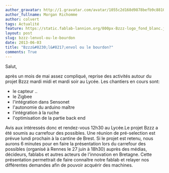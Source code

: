 ```yaml
---
author_gravatar: http://1.gravatar.com/avatar/1055c2d168d9878befb9c8810eda96dc?s=96&d=mm&r=g
author_fullname: Morgan Richomme
author: colvert
tags: Actualité
feature: https://static.fablab-lannion.org/800px-Bzzz-logo_fond_blanc.jpg
layout: post
slug: bzzz-lenvol-ou-le-bourdon
date: 2013-06-03
title: "Bzzz&#8230;l&#8217;envol ou le bourdon?"
comments: True
---
```

Salut,

après un mois de mai assez compliqué, reprise des activités autour du projet
Bzzz mardi midi et mardi soir au Lycée. Les chantiers en cours sont:

  * le capteur ..
  * le Zigbee
  * l'intégration dans Sensonet
  * l'autonomie du arduino maître
  * l'intégration à la ruche
  * l'optimisation de la partie back end

Avis aux intéressés donc et rendez-vous 12h30 au Lycée.Le projet Bzzz a été
soumis au carrefour des possibles. Une réunion de pré-selection est prévue
lundi prochain à la cantine de Brest. Si le projet est retenu, nous aurons 6
minutes pour en faire la présentation lors du carrefour des possibles
(organisé à Rennes le 27 juin à 18h30) auprès des médias, décideurs, fablabs
et autres acteurs de l'innovation en Bretagne. Cette présentation permettrait
de faire connaître notre fablab et relayer nos différentes demandes afin de
pouvoir acquérir des machines.



